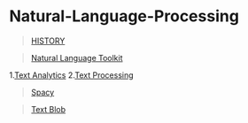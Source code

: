 # Natural-Language-Processing

>[HISTORY](https://github.com/abhishek96negi/Natural-Language-Processing/blob/master/NLP%20HISTORY/NLP%20history.ipynb)

>[Natural Language Toolkit](https://github.com/abhishek96negi/Natural-Language-Processing/tree/master/NLTK)

  1.[Text Analytics](https://github.com/abhishek96negi/Natural-Language-Processing/blob/master/NLTK/Text%20Analytics.ipynb)
  2.[Text Processing](https://github.com/abhishek96negi/Natural-Language-Processing/blob/master/NLTK/Text%20Processing%20in%20NLP.ipynb)

>[Spacy](https://github.com/abhishek96negi/Natural-Language-Processing/blob/master/Spacy/SpaCy.ipynb)

>[Text Blob](https://github.com/abhishek96negi/Natural-Language-Processing/blob/master/Text%20Blob/Text%20Blob.ipynb)

